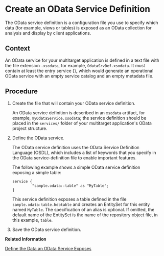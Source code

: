 <!-- loio46c19fe41ab84cc4b66f84f76beb3402 -->

# Create an OData Service Definition

The OData service definition is a configuration file you use to specify which data \(for example, views or tables\) is exposed as an OData collection for analysis and display by client applications.



## Context

An OData service for your multitarget application is defined in a text file with the file extension `.xsodata`, for example, `OdataSrvDef.xsodata`. It must contain at least the entry service \{\}, which would generate an operational OData service with an empty service catalog and an empty metadata file.



## Procedure

1.  Create the file that will contain your OData service definition.

    An OData service definition is described in an `xsodata` artifact, for example, `myOdataService.xsodata`; the service definition should be placed in the `services/` folder of your multitarget application's OData project structure.

2.  Define the OData service.

    The OData service definition uses the OData Service Definition Language \(OSDL\), which includes a list of keywords that you specify in the OData service-definition file to enable important features.

    The following example shows a simple OData service definition exposing a simple table:

    ```
    service {
             "sample.odata::table" as "MyTable";
    }
    ```

    This service definition exposes a table defined in the file `sample.odata:table.hdbtable` and creates an EntitySet for this entity named `MyTable`. The specification of an alias is optional. If omitted, the default name of the EntitySet is the name of the repository object file, in this example, `table`.

3.  Save the OData service definition.


**Related Information**  


[Define the Data an OData Service Exposes](define-the-data-an-odata-service-exposes-aa09986.md "An OData service exposes data stored in database tables or views as OData collections for analysis and display by client applications. However, first of all, you need to ensure that the tables and views to expose as an OData collection actually exist.")

